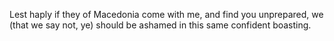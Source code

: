 Lest haply if they of Macedonia come with me, and find you unprepared, we (that we say not, ye) should be ashamed in this same confident boasting.

